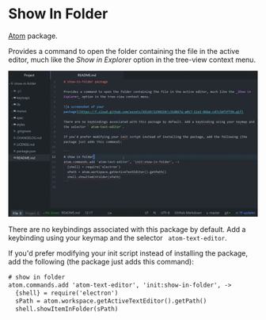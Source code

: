 # Show In Folder

[Atom](http://atom.io) package.

Provides a command to open the folder containing the file in the active editor, much like the _Show in Explorer_ option in the tree-view context menu.

![Screenshot of command](./docs/show-in-folder.gif)

There are no keybindings associated with this package by default. Add a keybinding using your keymap and the selector ` atom-text-editor`.

If you'd prefer modifying your init script instead of installing the package, add the following (the package just adds this command):

```
# show in folder
atom.commands.add 'atom-text-editor', 'init:show-in-folder', ->
  {shell} = require('electron')
  sPath = atom.workspace.getActiveTextEditor().getPath()
  shell.showItemInFolder(sPath)
```
